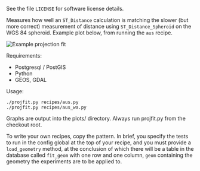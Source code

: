 
See the file `LICENSE` for software license details.

Measures how well an `ST_Distance` calculation is matching the
slower (but more correct) measurement of distance using
`ST_Distance_Spheroid` on the WGS 84 spheroid. Example plot below,
from running the `aus` recipe.

![Example projection fit](https://raw.github.com/grahame/projfit/master/examples/australia_3112.png "Geoscience Australia Lambert fit")

Requirements:

 - Postgresql / PostGIS
 - Python
 - GEOS, GDAL

Usage:

    ./projfit.py recipes/aus.py
    ./projfit.py recipes/aus_wa.py

Graphs are output into the plots/ directory. Always run projfit.py from 
the checkout root.

To write your own recipes, copy the pattern. In brief, you specify the 
tests to run in the config global at the top of your recipe, and you 
must provide a `load_geometry` method, at the conclusion of which there 
will be a table in the database called `fit_geom` with one row and one 
column, `geom` containing the geometry the experiments are to be applied to.


